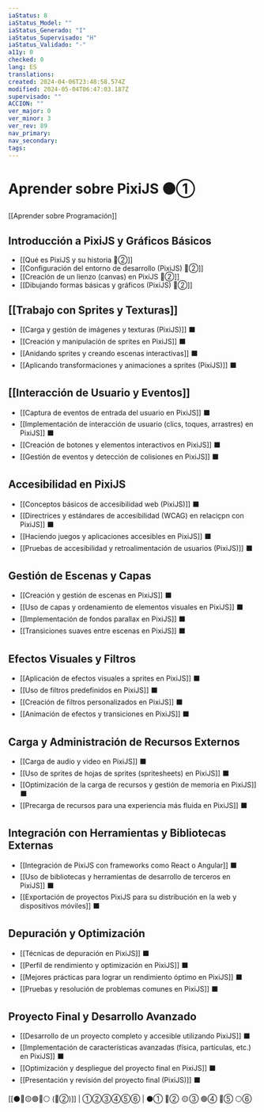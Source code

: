 ```yaml
---
iaStatus: 8
iaStatus_Model: ""
iaStatus_Generado: "I"
iaStatus_Supervisado: "H"
iaStatus_Validado: "-"
a11y: 0
checked: 0
lang: ES
translations: 
created: 2024-04-06T23:48:58.574Z
modified: 2024-05-04T06:47:03.187Z
supervisado: ""
ACCION: ""
ver_major: 0
ver_minor: 3
ver_rev: 89
nav_primary: 
nav_secondary: 
tags:
---
```

# Aprender sobre PixiJS ⚫①

[[Aprender sobre Programación]]

## Introducción a PixiJS y Gráficos Básicos

- [[Qué es PixiJS y su historia 🔴②]]
- [[Configuración del entorno de desarrollo (PixiJS)  🔴②]]
- [[Creación de un lienzo (canvas) en PixiJS 🔴②]]
- [[Dibujando formas básicas y gráficos (PixiJS) 🔴②]] 

## [[Trabajo con Sprites y Texturas]]

* [[Carga y gestión de imágenes y texturas (PixiJS)]] ⬛
* [[Creación y manipulación de sprites en PixiJS]] ⬛
* [[Anidando sprites y creando escenas interactivas]] ⬛
* [[Aplicando transformaciones y animaciones a sprites (PixiJS)]] ⬛

## [[Interacción de Usuario y Eventos]]

- [[Captura de eventos de entrada del usuario en PixiJS]] ⬛
- [[Implementación de interacción de usuario (clics, toques, arrastres) en PixiJS]] ⬛
- [[Creación de botones y elementos interactivos en PixiJS]] ⬛
- [[Gestión de eventos y detección de colisiones en PixiJS]] ⬛

## Accesibilidad en PixiJS

- [[Conceptos básicos de accesibilidad web (PixiJS)]] ⬛
- [[Directrices y estándares de accesibilidad (WCAG) en relaciçpn con PixiJS]] ⬛
- [[Haciendo juegos y aplicaciones accesibles en PixiJS]] ⬛
- [[Pruebas de accesibilidad y retroalimentación de usuarios (PixiJS)]] ⬛

## Gestión de Escenas y Capas

* [[Creación y gestión de escenas en PixiJS]] ⬛
* [[Uso de capas y ordenamiento de elementos visuales en PixiJS]] ⬛
* [[Implementación de fondos parallax en PixiJS]] ⬛
* [[Transiciones suaves entre escenas en PixiJS]] ⬛

## Efectos Visuales y Filtros

* [[Aplicación de efectos visuales a sprites en PixiJS]] ⬛
* [[Uso de filtros predefinidos en PixiJS]] ⬛
* [[Creación de filtros personalizados en PixiJS]] ⬛
* [[Animación de efectos y transiciones en PixiJS]] ⬛

## Carga y Administración de Recursos Externos

- [[Carga de audio y video en PixiJS]] ⬛
- [[Uso de sprites de hojas de sprites (spritesheets) en PixiJS]] ⬛
- [[Optimización de la carga de recursos y gestión de memoria en PixiJS]] ⬛
- [[Precarga de recursos para una experiencia más fluida en PixiJS]] ⬛

## Integración con Herramientas y Bibliotecas Externas

- [[Integración de PixiJS con frameworks como React o Angular]] ⬛
- [[Uso de bibliotecas y herramientas de desarrollo de terceros en PixiJS]] ⬛
- [[Exportación de proyectos PixiJS para su distribución en la web y dispositivos móviles]] ⬛

## Depuración y Optimización

- [[Técnicas de depuración en PixiJS]] ⬛
- [[Perfil de rendimiento y optimización en PixiJS]] ⬛
- [[Mejores prácticas para lograr un rendimiento óptimo en PixiJS]] ⬛
- [[Pruebas y resolución de problemas comunes en PixiJS]] ⬛

## Proyecto Final y Desarrollo Avanzado

- [[Desarrollo de un proyecto completo y accesible utilizando PixiJS]] ⬛
- [[Implementación de características avanzadas (física, partículas, etc.) en PixiJS]] ⬛
- [[Optimización y despliegue del proyecto final en PixiJS]] ⬛
- [[Presentación y revisión del proyecto final (PixiJS)]] ⬛

[[⚫🔴🟡🟢🔵⚪ (🔴②)]] | ①②③④⑤⑥ | ⚫① 🔴②  🟡 ③ 🟢④ 🔵⑤ ⚪⑥ 